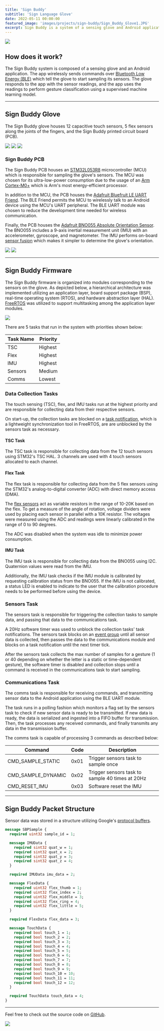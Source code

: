 ```yaml
---
title: 'Sign Buddy'
subtitle: 'Sign Language Glove'
date: 2022-05-11 00:00:00
featured_image: 'images/projects/sign-buddy/Sign_Buddy_Glove1.JPG'
excerpt: Sign Buddy is a system of a sensing glove and Android application that teaches users American Sign Language (ASL) using real-time gesture recognition.
---
```


![](/images/projects/sign-buddy/Sign_Buddy_Glove1.JPG)

## How does it work?

The Sign Buddy system is composed of a sensing glove and an Android application. The app wirelessly sends commands over [Bluetooth Low Energy (BLE)](https://en.wikipedia.org/wiki/Bluetooth_Low_Energy) which tell the glove to start sampling its sensors. The glove responds to the app with the sensor readings, and the app uses the readings to perform gesture classification using a supervised machine learning model.

---

## Sign Buddy Glove

The Sign Buddy glove houses 12 capacitive touch sensors, 5 flex sensors along the joints of the fingers, and the Sign Buddy printed circuit board (PCB).

<div class="gallery" data-columns="3">
	<img src="/images/projects/sign-buddy/Sign_Buddy_Glove_Closeup.JPG">
	<img src="/images/projects/sign-buddy/Sign_Buddy_Glove5.JPG">
	<img src="/images/projects/sign-buddy/Sign_Buddy_Glove4.JPG">
</div>

### Sign Buddy PCB

The Sign Buddy PCB houses an [STM32L053R8](https://www.st.com/en/microcontrollers-microprocessors/stm32l053r8.html) microcontroller (MCU) which is responsible for sampling the glove's sensors. The MCU was chosen for its ultra-low-power consumption due to the usage of an [Arm Cortex-M0+](https://developer.arm.com/Processors/Cortex-M0-Plus) which is Arm's most energy-efficient processor.

In addition to the MCU, the PCB houses the [Adafruit Bluefruit LE UART Friend](https://www.adafruit.com/product/2479). The BLE Friend permits the MCU to wirelessly talk to an Android device using the MCU's UART peripheral. The BLE UART module was chosen to reduce the development time needed for wireless communication. 

Finally, the PCB houses the [Adafruit BNO055 Absolute Orientation Sensor](https://learn.adafruit.com/adafruit-bno055-absolute-orientation-sensor). The BNO055 includes a 9-axis inertial measurement unit (IMU) with an accelerometer, gyroscope, and magnetometer. The IMU performs on-board [sensor fusion](https://en.wikipedia.org/wiki/Sensor_fusion) which makes it simpler to determine the glove's orientation.

<div class="gallery" data-columns="1">
	<img src="/images/projects/sign-buddy/Sign_Buddy_PCB1.JPG">
	<img src="/images/projects/sign-buddy/Sign_Buddy_PCB2.JPG">
</div>

---

## Sign Buddy Firmware

The Sign Buddy firmware is organized into modules corresponding to the sensors on the glove. As depicted below, a hierarchical architecture was implemented utilizing an application layer, board support package (BSP), real-time operating system (RTOS), and hardware abstraction layer (HAL). [FreeRTOS](https://www.freertos.org/) was utilized to support multitasking among the application layer modules.

![](/images/projects/sign-buddy/Sign_Buddy_FW_Arch.PNG)

There are 5 tasks that run in the system with priorities shown below:

| Task Name | Priority |
|-----------|----------|
| TSC       | Highest  |
| Flex      | Highest  |
| IMU       | Highest  |
| Sensors   | Medium   |
| Comms     | Lowest   |

### Data Collection Tasks

The touch sensing (TSC), flex, and IMU tasks run at the highest priority and are responsible for collecting data from their respective sensors.

On start-up, the collection tasks are blocked on a [task notification](https://www.freertos.org/RTOS-task-notifications.html), which is a lightweight  synchronization tool in FreeRTOS, are are unblocked by the sensors task as necessary.

#### TSC Task

The TSC task is responsible for collecting data from the 12 touch sensors using STM32's TSC HAL. 3 channels are used with 4 touch sensors allocated to each channel.

#### Flex Task

The flex task is responsible for collecting data from the 5 flex sensors using the STM32's analog-to-digital converter (ADC) with direct memory access (DMA).

The [flex sensors](https://www.adafruit.com/product/182) act as variable resistors in the range of 10-20K based on the flex. To get a measure of the angle of rotation, voltage dividers were used by placing each sensor in parallel with a 10K resistor. The voltages were measured using the ADC and readings were linearly calibrated in the range of 0 to 90 degrees.

The ADC was disabled when the system was idle to minimize power consumption.

#### IMU Task

The IMU task is responsible for collecting data from the BNO055 using I2C. Quaternion values were read from the IMU.

Additionally, the IMU task checks if the IMU module is calibrated by requesting calibration status from the BNO055. If the IMU is not calibrated, a status LED is enabled to indicate to the user that the calibration procedure needs to be performed before using the device.

### Sensors Task

The sensors task is responsible for triggering the collection tasks to sample data, and passing that data to the communications task.

A 20Hz software timer was used to unblock the collection tasks' task notifications. The sensors task blocks on an [event group](https://www.freertos.org/FreeRTOS-Event-Groups.html) until all sensor data is collected, then passes the data to the communications module and blocks on a task notification until the next timer tick. 

After the sensors task collects the max number of samples for a gesture (1 or 40 depending on whether the letter is a static or time-dependent gesture), the software timer is disabled and collection stops until a command is received in the communications task to start sampling.

### Communications Task

The comms task is responsible for receiving commands, and transmitting sensor data to the Android application using the BLE UART module.

The task runs in a polling fashion which monitors a flag set by the sensors task to check if new sensor data is ready to be transmitted. If new data is ready, the data is serialized and ingested into a FIFO buffer for transmission. Then, the task processes any received commands, and finally transmits any data in the transmission buffer.

The comms task is capable of processing 3 commands as described below:

| Command            | Code | Description                                         |
|--------------------|------|-----------------------------------------------------|
| CMD_SAMPLE_STATIC  | 0x01 | Trigger sensors task to sample once             |
| CMD_SAMPLE_DYNAMIC | 0x02 | Trigger sensors task to sample 40 times at 20Hz |
| CMD_RESET_IMU      | 0x03 | Software reset the IMU                              |

---

## Sign Buddy Packet Structure

Sensor data was stored in a structure utilizing Google's [protocol buffers](https://developers.google.com/protocol-buffers).

```protobuf
message SBPSample {
  required uint32 sample_id = 1;

  message IMUData {
    required sint32 quat_w = 1;
    required sint32 quat_x = 2;
    required sint32 quat_y = 3;
    required sint32 quat_z = 4;
  }

  required IMUData imu_data = 2;

  message FlexData {
    required uint32 flex_thumb = 1;
    required uint32 flex_index = 2;
    required uint32 flex_middle = 3;
    required uint32 flex_ring = 4;
    required uint32 flex_little = 5;
  }

  required FlexData flex_data = 3;

  message TouchData {
    required bool touch_1 = 1;
    required bool touch_2 = 2;
    required bool touch_3 = 3;
    required bool touch_4 = 4;
    required bool touch_5 = 5;
    required bool touch_6 = 6;
    required bool touch_7 = 7;
    required bool touch_8 = 8;
    required bool touch_9 = 9;
    required bool touch_10 = 10;
    required bool touch_11 = 11;
    required bool touch_12 = 12;
  }

  required TouchData touch_data = 4;
}
```

---

Feel free to check out the source code on [GitHub](https://github.com/adambujak/SignBuddy).

![](/images/projects/sign-buddy/Sign_Buddy_Logo.png)
